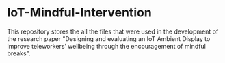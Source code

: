 # IoT-Mindful-Intervention
This repository stores the all the files that were used in the development of the research paper "Designing and evaluating an IoT Ambient Display to improve teleworkers’ wellbeing through the encouragement of mindful breaks".


